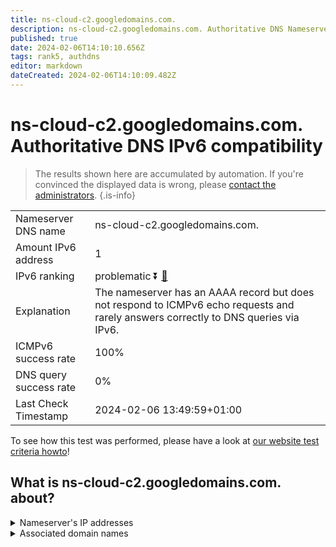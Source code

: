 ```yaml
---
title: ns-cloud-c2.googledomains.com.
description: ns-cloud-c2.googledomains.com. Authoritative DNS Nameserver IPv6 compatibility
published: true
date: 2024-02-06T14:10:10.656Z
tags: rank5, authdns
editor: markdown
dateCreated: 2024-02-06T14:10:09.482Z
---
```


# ns-cloud-c2.googledomains.com. Authoritative DNS IPv6 compatibility

> The results shown here are accumulated by automation. If you're convinced the displayed data is wrong, please [contact the administrators](/howto/chat). 
{.is-info}




|   |   |
| - | - |
| Nameserver DNS name | ns-cloud-c2.googledomains.com.
| Amount IPv6 address | 1
| IPv6 ranking | problematic :arrow_double_down: [🔗](/howto/ranking) |
| Explanation | The nameserver has an AAAA record but does not respond to ICMPv6 echo requests and rarely answers correctly to DNS queries via IPv6. |
| ICMPv6 success rate | 100%|
| DNS query success rate | 0% |
| Last Check Timestamp | 2024-02-06 13:49:59+01:00 |

To see how this test was performed, please have a look at [our website test criteria howto](/howto/testcriteria/authdns)!


## What is ns-cloud-c2.googledomains.com. about?




<details>
<summary>Nameserver's IP addresses</summary>

2001:4860:4802:34::6c

</details>



<details>
<summary>Associated domain names</summary>

www.tensorflow.org

</details>
